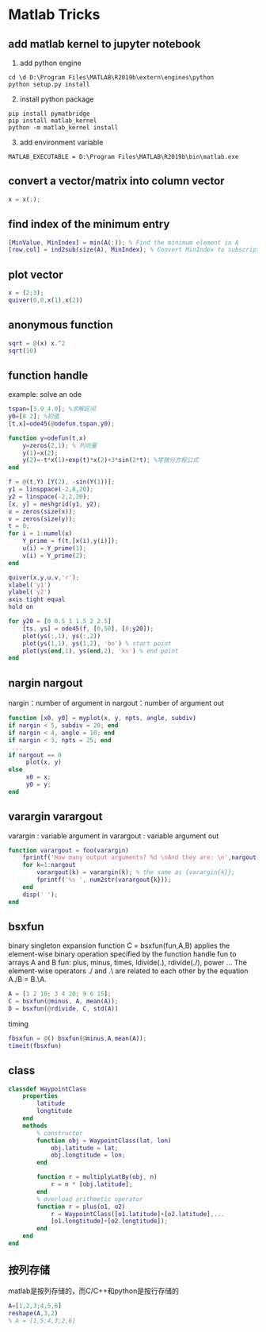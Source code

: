 # Matlab Tricks


## add matlab kernel to jupyter notebook
1. add python engine
```
cd \d D:\Program Files\MATLAB\R2019b\extern\engines\python
python setup.py install
```
2. install python package
```
pip install pymatbridge
pip install matlab_kernel
python -m matlab_kernel install
```

3. add environment variable
```
MATLAB_EXECUTABLE = D:\Program Files\MATLAB\R2019b\bin\matlab.exe
```

## convert a vector/matrix into column vector
```matlab
x = x(:);
```

## find index of the minimum entry
``` matlab
[MinValue, MinIndex] = min(A(:)); % Find the minimum element in A
[row,col] = ind2sub(size(A), MinIndex); % Convert MinIndex to subscripts
```

## plot vector
```matlab
x = (2;3);
quiver(0,0,x(1),x(2))

```

## anonymous function
```matlab
sqrt = @(x) x.^2 
sqrt(10)
```

## function handle
example: solve an ode
```matlab
tspan=[3.9 4.0]; %求解区间
y0=[8 2]; %初值
[t,x]=ode45(@odefun,tspan,y0);

function y=odefun(t,x)
    y=zeros(2,1); % 列向量
    y(1)=x(2);
    y(2)=-t*x(1)+exp(t)*x(2)+3*sin(2*t); %常微分方程公式
end
```

```matlab
f = @(t,Y) [Y(2), -sin(Y(1))];
y1 = linsppace(-2,8,20);
y2 = linspace(-2,2,20);
[x, y] = meshgrid(y1, y2);
u = zeros(size(x));
v = zeros(size(y));
t = 0;
for i = 1:numel(x)
    Y_prime = f(t,[x(i),y(i)]);
    u(i) = Y_prime(1);
    v(i) = Y_prime(2);
end

quiver(x,y,u,v,'r');
xlabel('y1')
ylabel('y2')
axis tight equal
hold on

for y20 = [0 0.5 1 1.5 2 2.5]
    [ts, ys] = ode45(f, [0,50], [0;y20]);
    plot(ys(:,1), ys(:,2))
    plot(ys(1,1), ys(1,2), 'bo') % start point
    plot(ys(end,1), ys(end,2), 'ks') % end point
end

```

## nargin nargout
nargin：number of argument in 
nargout：number of argument out

```matlab
function [x0, y0] = myplot(x, y, npts, angle, subdiv)
if nargin < 5, subdiv = 20; end
if nargin < 4, angle = 10; end
if nargin < 3, npts = 25; end
 ...
if nargout == 0
     plot(x, y)
else
     x0 = x;
     y0 = y;
end

```

## varargin varargout
varargin : variable argument in
varargout : variable argument out

``` matlab
function varargout = foo(varargin)
    fprintf('How many output arguments? %d \nAnd they are: \n',nargout);
    for k=1:nargout
        varargout(k) = varargin(k); % the same as {varargin{k}};
        fprintf('%s ', num2str(varargout{k}));
    end
    disp(' ');
end
```

## bsxfun
binary singleton expansion function
C = bsxfun(fun,A,B) applies the element-wise binary operation specified by the function handle fun to arrays A and B
fun: plus, minus, times, ldivide(.\), rdivide(./), power ...
The element-wise operators ./ and .\ are related to each other by the equation A./B = B.\A.
``` matlab
A = [1 2 10; 3 4 20; 9 6 15];
C = bsxfun(@minus, A, mean(A));
D = bsxfun(@rdivide, C, std(A))
```
timing
``` matlab
fbsxfun = @() bsxfun(@minus,A,mean(A));
timeit(fbsxfun)
```

## class
```matlab
classdef WaypointClass
    properties
        latitude
        longtitude
    end
    methods
        % constructor
        function obj = WaypointClass(lat, lon)
            obj.latitude = lat;
            obj.longtitude = lon;
        end

        function r = multiplyLatBy(obj, n)
            r = n * [obj.latitude];
        end
        % overload arithmetic operator
        function r = plus(o1, o2)
            r = WaypointClass([o1.latitude]+[o2.latitude],...
            [o1.longtitude]+[o2.longtitude]);
        end
    end
end
```

## 按列存储
matlab是按列存储的，而C/C++和python是按行存储的
```matlab
A=[1,2,3;4,5,6]
reshape(A,3,2)
% A = [1,5;4,3;2,6]
```